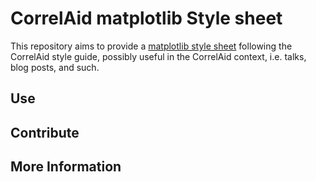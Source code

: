 # CorrelAid matplotlib Style sheet

This repository aims to provide a [matplotlib style sheet](https://matplotlib.org/3.3.3/tutorials/introductory/customizing.html) following the CorrelAid style guide, possibly useful in the CorrelAid context, i.e. talks, blog posts, and such. 

## Use


## Contribute


## More Information
